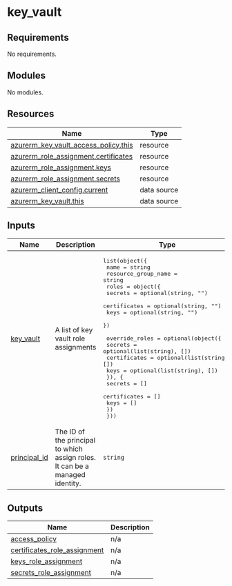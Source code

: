 # key_vault

<!-- BEGIN_TF_DOCS -->
## Requirements

No requirements.

## Modules

No modules.

## Resources

| Name | Type |
|------|------|
| [azurerm_key_vault_access_policy.this](https://registry.terraform.io/providers/hashicorp/azurerm/latest/docs/resources/key_vault_access_policy) | resource |
| [azurerm_role_assignment.certificates](https://registry.terraform.io/providers/hashicorp/azurerm/latest/docs/resources/role_assignment) | resource |
| [azurerm_role_assignment.keys](https://registry.terraform.io/providers/hashicorp/azurerm/latest/docs/resources/role_assignment) | resource |
| [azurerm_role_assignment.secrets](https://registry.terraform.io/providers/hashicorp/azurerm/latest/docs/resources/role_assignment) | resource |
| [azurerm_client_config.current](https://registry.terraform.io/providers/hashicorp/azurerm/latest/docs/data-sources/client_config) | data source |
| [azurerm_key_vault.this](https://registry.terraform.io/providers/hashicorp/azurerm/latest/docs/data-sources/key_vault) | data source |

## Inputs

| Name | Description | Type | Default | Required |
|------|-------------|------|---------|:--------:|
| <a name="input_key_vault"></a> [key\_vault](#input\_key\_vault) | A list of key vault role assignments | <pre>list(object({<br>    name                = string<br>    resource_group_name = string<br>    roles = object({<br>      secrets      = optional(string, "")<br>      certificates = optional(string, "")<br>      keys         = optional(string, "")<br>    })<br><br>    override_roles = optional(object({<br>      secrets      = optional(list(string), [])<br>      certificates = optional(list(string), [])<br>      keys         = optional(list(string), [])<br>      }), {<br>      secrets      = []<br>      certificates = []<br>      keys         = []<br>    })<br>  }))</pre> | `[]` | no |
| <a name="input_principal_id"></a> [principal\_id](#input\_principal\_id) | The ID of the principal to which assign roles. It can be a managed identity. | `string` | n/a | yes |

## Outputs

| Name | Description |
|------|-------------|
| <a name="output_access_policy"></a> [access\_policy](#output\_access\_policy) | n/a |
| <a name="output_certificates_role_assignment"></a> [certificates\_role\_assignment](#output\_certificates\_role\_assignment) | n/a |
| <a name="output_keys_role_assignment"></a> [keys\_role\_assignment](#output\_keys\_role\_assignment) | n/a |
| <a name="output_secrets_role_assignment"></a> [secrets\_role\_assignment](#output\_secrets\_role\_assignment) | n/a |
<!-- END_TF_DOCS -->
